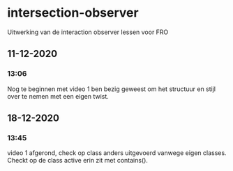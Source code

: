 # intersection-observer

Uitwerking van de interaction observer lessen voor FRO

## 11-12-2020

### 13:06

Nog te beginnen met video 1 ben bezig geweest om het structuur en stijl over te nemen met een eigen twist.

## 18-12-2020

### 13:45

video 1 afgerond, check op class anders uitgevoerd vanwege eigen classes. Checkt op de class active erin zit met contains().
